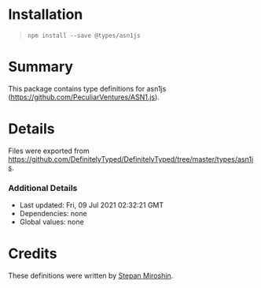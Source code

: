 # Installation
> `npm install --save @types/asn1js`

# Summary
This package contains type definitions for asn1js (https://github.com/PeculiarVentures/ASN1.js).

# Details
Files were exported from https://github.com/DefinitelyTyped/DefinitelyTyped/tree/master/types/asn1js.

### Additional Details
 * Last updated: Fri, 09 Jul 2021 02:32:21 GMT
 * Dependencies: none
 * Global values: none

# Credits
These definitions were written by [Stepan Miroshin](https://github.com/microshine).
